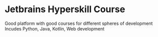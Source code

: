 # Jetbrains Hyperskill Course

Good platform with good courses for different spheres of development
Incudes Python, Java, Kotlin, Web development
